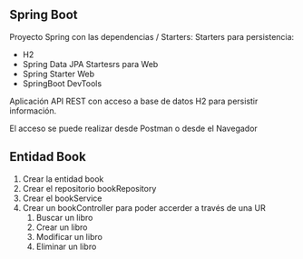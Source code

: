 
## Spring Boot

Proyecto Spring con las dependencias / Starters:
Starters para persistencia:
* H2
* Spring Data JPA
Startesrs para Web
* Spring Starter Web
* SpringBoot DevTools

Aplicación API REST con acceso a base de datos H2 para persistir información. 

El acceso se puede realizar desde Postman o desde el Navegador

## Entidad Book

1. Crear la entidad book
2. Crear el repositorio bookRepository
3. Crear el bookService
4. Crear un bookController para poder accerder a través de una UR
   1. Buscar un libro
   2. Crear un libro
   3. Modificar un libro
   4. Eliminar un libro


